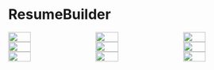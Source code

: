 # ResumeBuilder

<div style="display: flex; flex-wrap: wrap; justify-content: space-between;">
    <img src="https://github.com/PriteshNikam/ResumeBuilder/assets/83751098/c1bec5e3-3a96-4802-86c7-a28887775d6f" width="30%" />
    <img src="https://github.com/PriteshNikam/ResumeBuilder/assets/83751098/86180a10-31e5-4bce-802c-e2a1c7759887" width="30%" />
    <img src="https://github.com/PriteshNikam/ResumeBuilder/assets/83751098/e578fdb5-1534-4c18-9012-b46cce7b1ec0" width="30%" />
    <img src="https://github.com/PriteshNikam/ResumeBuilder/assets/83751098/56d52100-089c-4866-b6e4-b2d720840249" width="30%" />
    <img src="https://github.com/PriteshNikam/ResumeBuilder/assets/83751098/c8c124ed-d0a3-4403-b08e-b6705935e5e1" width="30%" />
    <img src="https://github.com/PriteshNikam/ResumeBuilder/assets/83751098/856dfd05-e6fa-4262-a27e-a3a2a555e903" width="30%" />
    <img src="https://github.com/PriteshNikam/ResumeBuilder/assets/83751098/67ba31f2-1487-489f-b063-2bbd44944d80" width="30%" />  
    <img src="https://github.com/PriteshNikam/ResumeBuilder/assets/83751098/0fe94e8b-b222-49f8-befe-7bb3d27fd259" width="30%" />  
    <img src="https://github.com/PriteshNikam/ResumeBuilder/assets/83751098/0f73a347-c698-458d-9931-9e0965c9f4fa" width="30%" />
</div>
